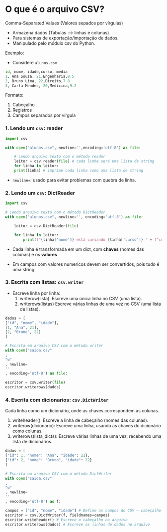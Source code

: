 # O que é o arquivo CSV?

Comma-Separated Values (Valores sepados por vírgulas)
- Armazena dados (Tabulas --> linhas e colunas)
- Para sistemas de exportação/importação de dados.
- Manipulado pelo módulo csv do Python.

Exemplo:
- Considere `alunos.csv`
```python
id, nome, idade,curso, media
1, Ana Souza, 21,Engenharia,8.5
2, Bruno Lima, 22,Direito,7.8
3, Carla Mendes, 20,Medicina,9.2

```
Formato:
1. Cabeçalho
2. Registros
3. Campos separados por vírgula

### 1. Lendo um `csv`: reader

```python
import csv

with open("alunos.csv", newline='',encoding='utf-8') as file:

    # Lendo arquivo texto com o método reader
    leitor = csv.reader(file) # cada linha será uma lista de string
    for linha in leitor:
    print(linha) # imprime cada linha como uma lista de string
```

- `newline=`: usado para evitar problemas com quebra de linha.


### 2. Lendo um `csv`: DictReader

```python
import csv

# Lendo arquivo texto com o método DictReader
with open("alunos.csv", newline='', encoding='utf-8') as file:

    leitor = csv.DictReader(file)

    for linha in leitor:
        print(f"{linha['nome']} está cursando {linha['curso']} " + f"com média {linha['media']}")
```

- Cada linha é transformada em um dict, com **chaves** (nomes das colunas) e os **valores**

- Em campos com valores numericos devem ser convertidos, pois tudo é uma string

### 3. Escrita com listas: `csv.writer`

- Escreve linha por linha: 
    1. writerow(lista): Escreve uma única linha no CSV (uma lista).
    2. writerows(listas) Escreve várias linhas de uma vez no CSV (uma lista de listas).

```python
dados = [
["id", "nome", "idade"],
[1, "Ana", 21],
[2, "Bruno", 22]
]

# Escrita em arquivo CSV com o método writer
with open("saida.csv"
,
"w"
, newline=
''
, encoding='utf-8') as file:

escritor = csv.writer(file)
escritor.writerows(dados)
```

### 4. Escrita com dicionarios: `csv.DictWriter`

Cada linha como um dicionário, onde as chaves
correspondem às colunas.

1. writeheader(): Escreve a linha de cabeçalho (nomes das colunas).
2. writerow(dicionario): Escreve uma linha, usando as chaves do dicionário como colunas.
3. writerows(lista_dicts): Escreve várias linhas de uma vez, recebendo uma lista de dicionários.


```python
dados = [
{"id": 1, "nome": "Ana", "idade": 21},
{"id": 2, "nome": "Bruno", "idade": 22}
]

# Escrita em arquivo CSV com o método DictWriter
with open("saida.csv"
,
"w"
, newline=
''
, encoding='utf-8') as f:

campos = ["id", "nome", "idade"] # Define os campos do CSV – cabeçalho ou campos = dados[0].keys
escritor = csv.DictWriter(f, fieldnames=campos)
escritor.writeheader() # Escreve o cabeçalho no arquivo
escritor.writerows(dados) # Escreve as linhas de dados no arquivo
```

